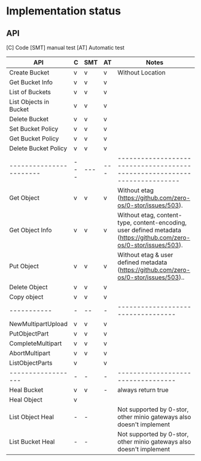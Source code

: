 # Implementation status

## API 

[C] Code
[SMT] manual test
[AT] Automatic test

| API                     | C   | SMT | AT  | Notes                                                                                                               |
| ----------------------- | --- | --- | --- | ------------------------------------------------------------------------------------------------------------------- |
| Create Bucket           | v   | v   | v   | Without Location                                                                                                    |
| Get Bucket Info         | v   | v   | v   |
| List of Buckets         | v   | v   | v   |
| List Objects in Bucket  | v   | v   | v   |
| Delete Bucket           | v   | v   | v   |
| Set Bucket Policy       | v   | v   | v   |
| Get Bucket Policy       | v   | v   | v   |
| Delete Bucket Policy    | v   | v   | v   |
| ----------------------- | --- | --- | --- | -------------------------------------------------------------------------                                           |
| Get Object              | v   | v   | v   | Without etag (https://github.com/zero-os/0-stor/issues/503).                                                        |
| Get Object Info         | v   | v   | v   | Without etag, content-type, content-encoding, user defined metadata (https://github.com/zero-os/0-stor/issues/503). |
| Put Object              | v   | v   | v   | Without etag & user defined metadata (https://github.com/zero-os/0-stor/issues/503)..                               |
| Delete Object           | v   | v   | v   |
| Copy object             | v   | v   | v   |
| -----------             | -   | --  | -   | ----------------------------------                                                                                  |
| NewMultipartUpload      | v   | v   | v   |
| PutObjectPart           | v   | v   | v   |
| CompleteMultipart       | v   | v   | v   |
| AbortMultipart          | v   | v   | v   |
| ListObjectParts         | v   |     | v   |
| ------------------      | -   | -   | -   | ----------------------------------                                                                                  |
| Heal Bucket             | v   | v   | -   | always return true                                                                                                  |
| Heal Object             | v   |     |     |
| List Object Heal        | -   | -   |     | Not supported by 0-stor, other minio gateways also doesn't implement                                                |
| List Bucket Heal        | -   | -   |     | Not supported by 0-stor, other minio gateways also doesn't implement                                                |